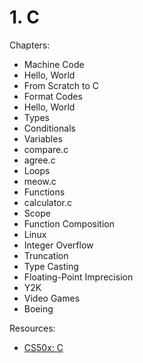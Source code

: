 # 1. C

Chapters:
- Machine Code
- Hello, World
- From Scratch to C
- Format Codes
- Hello, World
- Types
- Conditionals
- Variables
- compare.c
- agree.c
- Loops
- meow.c
- Functions
- calculator.c
- Scope
- Function Composition
- Linux
- Integer Overflow
- Truncation
- Type Casting
- Floating-Point Imprecision
- Y2K
- Video Games
- Boeing

Resources:
- [CS50x: C](https://www.youtube.com/watch?v=cwtpLIWylAw&list=PLhQjrBD2T381WAHyx1pq-sBfykqMBI7V4&index=2)


